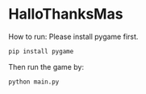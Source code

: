 # HalloThanksMas

How to run:
Please install pygame first.
```bash
pip install pygame
```
Then run the game by:
```bash
python main.py
```